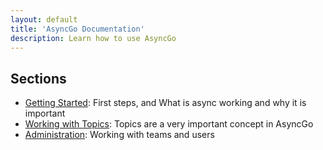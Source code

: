 ```yaml
---
layout: default
title: 'AsyncGo Documentation'
description: Learn how to use AsyncGo
---
```


## Sections

- [Getting Started](gettingstarted.html): First steps, and What is async working and why it is important
- [Working with Topics](topics.html): Topics are a very important concept in AsyncGo
- [Administration](administration.html): Working with teams and users 
